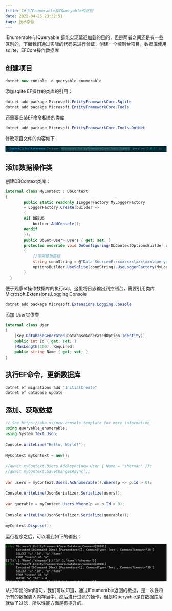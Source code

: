 ```yaml
---
title: C#中IEnumerable与IQueryable的区别
date: 2022-04-25 23:32:51
tags: 技术杂谈
---
```


IEnumerable与IQueryable 都能实现延迟加载的目的，但是两者之间还是有一些区别的，下面我们通过实际的代码来进行验证，创建一个控制台项目，数据库使用sqlite，EFCore操作数据库

## 创建项目

```c#
dotnet new console -o queryable_enumerable
```

添加sqlite EF操作的类库的引用：

```C#
dotnet add package Microsoft.EntityFrameworkCore.Sqlite
dotnet add pacakge Microsoft.EntityFrameworkCore.Tools
```

还需要安装EF命令相关的类库

```C#
dotnet add package Microsoft.EntityFrameworkCore.Tools.DotNet
```

修改项目文件的内容如下：

![image-20220426131129413](querable-enumerable/image-20220426131129413.png)

## 添加数据操作类

创建DBContext类库：

```C#
internal class MyContext : DbContext
{
        public static readonly ILoggerFactory MyLoggerFactory
        = LoggerFactory.Create(builder =>
        {
        #if DEBUG
            builder.AddConsole();
        #endif
        });
        public DbSet<User> Users { get; set; }
        protected override void OnConfiguring(DbContextOptionsBuilder optionsBuilder)
        {
            //写完整地路径
            string connString = @"Data Source=E:\xxx\xxx\xxx\xxx\queryable_enumerable\testdb.db";
            optionsBuilder.UseSqlite(connString).UseLoggerFactory(MyLoggerFactory);
        }
  }
```

便于观察ef操作数据库的执行sql，这里将日志输出到控制台，需要引用类库Microsoft.Extensions.Logging.Console

```c#
dotnet add package Microsoft.Extensions.Logging.Console
```

添加 User实体类

```c#
internal class User
{
    [Key,DatabaseGenerated(DatabaseGeneratedOption.Identity)]
    public int Id { get; set; }
    [MaxLength(100), Required]
    public string Name { get; set; }
}
```

## 执行EF命令，更新数据库

```C#
dotnet ef migrations add "InitialCreate"
dotnet ef database update
```

## 添加、获取数据

```c#
// See https://aka.ms/new-console-template for more information
using queryable_enumerable;
using System.Text.Json;

Console.WriteLine("Hello, World!");

MyContext myContext = new();

//await myContext.Users.AddAsync(new User { Name = "sherman" });
//await myContext.SaveChangesAsync();

var users = myContext.Users.AsEnumerable().Where(p => p.Id > 0);

Console.WriteLine(JsonSerializer.Serialize(users));

var querable = myContext.Users.Where(p => p.Id > 0);  

Console.WriteLine(JsonSerializer.Serialize(querable));

myContext.Dispose();
```

运行程序之后，可以看到如下的输出：

![image-20220426132947167](querable-enumerable/image-20220426132947167.png)

从打印出的sql语句，我们可以知道，通过IEnumerable返回的数据，是一次性将所有的数据装入内存当中，然后进行过滤的操作，但是IQueryable是在数据库层就做了过滤，所以性能方面是有提升的。
